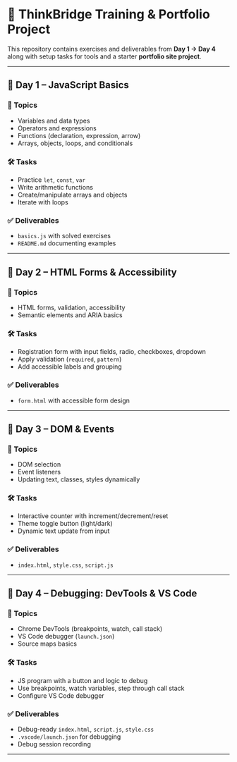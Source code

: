 # 🚀 ThinkBridge Training & Portfolio Project

This repository contains exercises and deliverables from **Day 1 → Day 4** along with setup tasks for tools and a starter **portfolio site project**.

---

## 📂 Day 1 – JavaScript Basics
### 📌 Topics
- Variables and data types
- Operators and expressions
- Functions (declaration, expression, arrow)
- Arrays, objects, loops, and conditionals

### 🛠️ Tasks
- Practice `let`, `const`, `var`
- Write arithmetic functions
- Create/manipulate arrays and objects
- Iterate with loops

### ✅ Deliverables
- `basics.js` with solved exercises
- `README.md` documenting examples

---

## 📂 Day 2 – HTML Forms & Accessibility
### 📌 Topics
- HTML forms, validation, accessibility
- Semantic elements and ARIA basics

### 🛠️ Tasks
- Registration form with input fields, radio, checkboxes, dropdown
- Apply validation (`required`, `pattern`)
- Add accessible labels and grouping

### ✅ Deliverables
- `form.html` with accessible form design

---

## 📂 Day 3 – DOM & Events
### 📌 Topics
- DOM selection
- Event listeners
- Updating text, classes, styles dynamically

### 🛠️ Tasks
- Interactive counter with increment/decrement/reset
- Theme toggle button (light/dark)
- Dynamic text update from input

### ✅ Deliverables
- `index.html`, `style.css`, `script.js`

---

## 📂 Day 4 – Debugging: DevTools & VS Code
### 📌 Topics
- Chrome DevTools (breakpoints, watch, call stack)
- VS Code debugger (`launch.json`)
- Source maps basics

### 🛠️ Tasks
- JS program with a button and logic to debug
- Use breakpoints, watch variables, step through call stack
- Configure VS Code debugger

### ✅ Deliverables
- Debug-ready `index.html`, `script.js`, `style.css`
- `.vscode/launch.json` for debugging
- Debug session recording

---